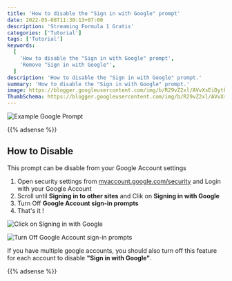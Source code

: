 ```yaml
---
title: 'How to disable the "Sign in with Google" prompt'
date: 2022-05-08T11:30:13+07:00
description: 'Streaming Formula 1 Gratis'
categories: ['Tutorial']
tags: ['Tutorial']
keywords:
  [
    'How to disable the "Sign in with Google" prompt',
    'Remove "Sign in with Google"',
  ]
description: 'How to disable the "Sign in with Google" prompt.'
summary: 'How to disable the "Sign in with Google" prompt.'
image: https://blogger.googleusercontent.com/img/b/R29vZ2xl/AVvXsEiDytk1BDDbtJL1wWm5XVCq66MOruF2R8kUPeGLWRDpxDMf7Eq-PK2uw_qY7ee6elaVfeSAdrFkETG3ZzVwnheLprvq4kLLXbolxu5bgvCK2zPvtBN7lkgBWB5ysfxM1hSlww9vjFugQAFtCBPzDTkgs41Zwzp0K4zY_IhWxXOVfSNtQUFp2P95yoQ9o800/s80-rw/rmdhnreza.my
ThumbSchema: https://blogger.googleusercontent.com/img/b/R29vZ2xl/AVvXsEiDytk1BDDbtJL1wWm5XVCq66MOruF2R8kUPeGLWRDpxDMf7Eq-PK2uw_qY7ee6elaVfeSAdrFkETG3ZzVwnheLprvq4kLLXbolxu5bgvCK2zPvtBN7lkgBWB5ysfxM1hSlww9vjFugQAFtCBPzDTkgs41Zwzp0K4zY_IhWxXOVfSNtQUFp2P95yoQ9o800/s0/rmdhnreza.my
---
```


![Example Google Prompt](https://blogger.googleusercontent.com/img/b/R29vZ2xl/AVvXsEgyYEuxAc4X2p82egXSxc3sfrdKFEywSDxHbNTZLikWn3hedKV5_fDCekDnhnutzkW3KdYhrm2QSjhG16vQiqVTfYlwwQ9VglL2yL3Lr6WoTuxXpNV07vv2_93EaQ3pOvodiow9ZWM2A8Pekx1IIbvFcJPrLzhcMUAYj3WyUysLj2j7DYptW2xTnz4BxqNU/s0/rmdhnreza.my)

{{% adsense %}}

## How to Disable

This prompt can be disable from your Google Account settings

1. Open security settings from [myaccount.google.com/security](https://myaccount.google.com/security) and Login with your Google Account
2. Scroll until **Signing in to other sites** and Clik on **Signing in with Google**
3. Turn Off **Google Account sign-in prompts**
4. That's it !

![Click on Signing in with Google](https://blogger.googleusercontent.com/img/b/R29vZ2xl/AVvXsEihQQJOG64kiOAVspN-B9wRZBh58GH5Jgpb4plhKlXbDuA63t4-xEV1jpII1FeCr8kyrVVOZ2qdFfGhG0kZV5KDo6eq-tWfQcQ5z5aPAWDqSMS86PczFbUkVCa8SjLdTqvqAYeRbfYiSGVPB6MhJ7CQGeWK2F5AFb4_kiix8jCDDG3BGOpFtBRIoMjF32gU/s0/rmdhnreza.my)

![Turn Off Google Account sign-in prompts](https://blogger.googleusercontent.com/img/b/R29vZ2xl/AVvXsEiDytk1BDDbtJL1wWm5XVCq66MOruF2R8kUPeGLWRDpxDMf7Eq-PK2uw_qY7ee6elaVfeSAdrFkETG3ZzVwnheLprvq4kLLXbolxu5bgvCK2zPvtBN7lkgBWB5ysfxM1hSlww9vjFugQAFtCBPzDTkgs41Zwzp0K4zY_IhWxXOVfSNtQUFp2P95yoQ9o800/s0/rmdhnreza.my)

If you have multiple google accounts, you should also turn off this feature for each account to disable **"Sign in with Google"**.

{{% adsense %}}
